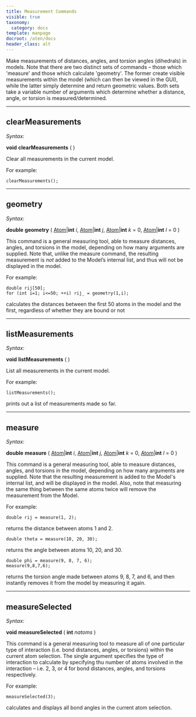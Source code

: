 ```yaml
---
title: Measurement Commands
visible: true
taxonomy:
  category: docs
template: manpage
docroot: /aten/docs
header_class: alt
---
```


Make measurements of distances, angles, and torsion angles (dihedrals) in models. Note that there are two distinct sets of commands – those which 'measure' and those which calculate 'geometry'. The former create visible measurements within the model (which can then be viewed in the GUI), while the latter simply determine and return geometric values. Both sets take a variable number of arguments which determine whether a distance, angle, or torsion is measured/determined.

---

## clearMeasurements <a id="clearmeasurements"></a>

_Syntax:_

**void** **clearMeasurements** ( )

Clear all measurements in the current model.

For example:


```
clearMeasurements();
```


---

## geometry <a id="geometry"></a>

_Syntax:_

**double** **geometry** ( [Atom](/aten/docs/scripting/variabletypes/atom)|**int** _i_, [Atom](/aten/docs/scripting/variabletypes/atom)|**int** _j_, [Atom](/aten/docs/scripting/variabletypes/atom)|**int** _k_ = 0, [Atom](/aten/docs/scripting/variabletypes/atom)|**int** _l_ = 0 )

This command is a general measuring tool, able to measure distances, angles, and torsions in the model, depending on how many arguments are supplied. Note that, unlike the measure command, the resulting measurement is _not_ added to the Model’s internal list, and thus will not be displayed in the model.

For example:

```
double rij[50];
for (int i=1; i<=50; ++i) rij_ = geometry(1,i); 
```

calculates the distances between the first 50 atoms in the model and the first, regardless of whether they are bound or not

---

## listMeasurements <a id="listmeasurements"></a>

_Syntax:_

**void** **listMeasurements** ( )

List all measurements in the current model.

For example:


```
listMeasurements();
```


prints out a list of measurements made so far.

---

## measure <a id="measure"></a>

_Syntax:_

**double** **measure** ( [Atom](/aten/docs/scripting/variabletypes/atom)|**int** _i_, [Atom](/aten/docs/scripting/variabletypes/atom)|**int** _j_, [Atom](/aten/docs/scripting/variabletypes/atom)|**int** _k_ = 0, [Atom](/aten/docs/scripting/variabletypes/atom)|**int** _l_ = 0 )

This command is a general measuring tool, able to measure distances, angles, and torsions in the model, depending on how many arguments are supplied. Note that the resulting measurement is added to the Model's internal list, and will be displayed in the model. Also, note that measuring the same thing between the same atoms twice will remove the measurement from the Model.

For example:


```
double rij = measure(1, 2);
```


returns the distance between atoms 1 and 2.


```
double theta = measure(10, 20, 30);
```


returns the angle between atoms 10, 20, and 30.

```
double phi = measure(9, 8, 7, 6);
measure(9,8,7,6);
```

returns the torsion angle made between atoms 9, 8, 7, and 6, and then instantly removes it from the model by measuring it again.

---

## measureSelected <a id="measureselected"></a>

_Syntax:_

**void** **measureSelected** ( **int** _natoms_ )

This command is a general measuring tool to measure all of one particular type of interaction (i.e. bond distances, angles, or torsions) within the current atom selection. The single argument specifies the type of interaction to calculate by specifying thu number of atoms involved in the interaction – i.e. 2, 3, or 4 for bond distances, angles, and torsions respectively.

For example:


```
measureSelected(3);
```


calculates and displays all bond angles in the current atom selection.


